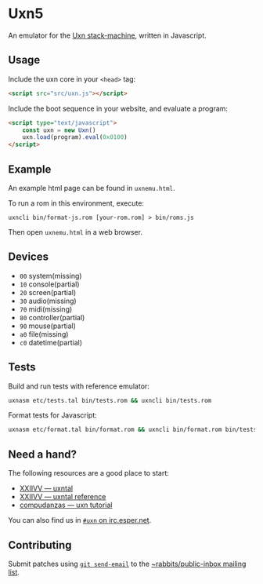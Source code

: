 # Uxn5

An emulator for the [Uxn stack-machine](https://wiki.xxiivv.com/site/uxn.html), written in Javascript. 

## Usage

Include the uxn core in your `<head>` tag:

```html
<script src="src/uxn.js"></script>
```

Include the boot sequence in your website, and evaluate a program:

```html
<script type="text/javascript">
	const uxn = new Uxn()
	uxn.load(program).eval(0x0100)
</script>
```

## Example

An example html page can be found in `uxnemu.html`.

To run a rom in this environment, execute:
```
uxncli bin/format-js.rom [your-rom.rom] > bin/roms.js
```

Then open `uxnemu.html` in a web browser.

## Devices

- `00` system(missing)
- `10` console(partial)
- `20` screen(partial)
- `30` audio(missing)
- `70` midi(missing)
- `80` controller(partial)
- `90` mouse(partial)
- `a0` file(missing)
- `c0` datetime(partial)

## Tests

Build and run tests with reference emulator:

```sh
uxnasm etc/tests.tal bin/tests.rom && uxncli bin/tests.rom
```

Format tests for Javascript:

```sh
uxnasm etc/format.tal bin/format.rom && uxncli bin/format.rom bin/tests.rom > etc/program.js
```

## Need a hand?

The following resources are a good place to start:

* [XXIIVV — uxntal](https://wiki.xxiivv.com/site/uxntal.html)
* [XXIIVV — uxntal reference](https://wiki.xxiivv.com/site/uxntal_reference.html)
* [compudanzas — uxn tutorial](https://compudanzas.net/uxn_tutorial.html)

You can also find us in [`#uxn` on irc.esper.net](ircs://irc.esper.net:6697/#uxn).

## Contributing

Submit patches using [`git send-email`](https://git-send-email.io/) to the [~rabbits/public-inbox mailing list](https://lists.sr.ht/~rabbits/public-inbox).
